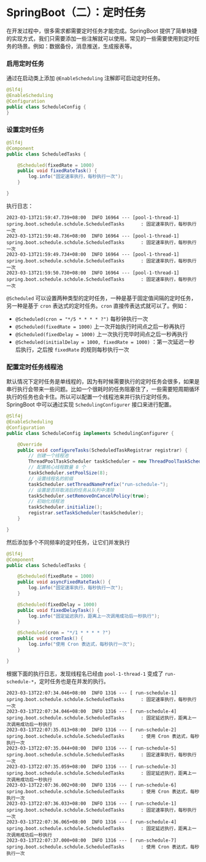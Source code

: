 # SpringBoot（二）：定时任务

在开发过程中，很多需求都需要定时任务才能完成。SpringBoot 提供了简单快捷的实现方式，我们只需要添加一些注解就可以使用。常见的一些需要使用到定时任务的场景。例如：数据备份，消息推送，生成报表等。

### 启用定时任务

通过在启动类上添加 `@EnableScheduling` 注解即可启动定时任务。

```java
@Slf4j
@EnableScheduling
@Configuration
public class ScheduleConfig {
}
```

### 设置定时任务

```java
@Slf4j
@Component
public class ScheduledTasks {

    @Scheduled(fixedRate = 1000)
    public void fixedRateTask() {
        log.info("固定速率执行，每秒执行一次");
    }

}
```

执行日志：

```
2023-03-13T21:59:47.739+08:00  INFO 16964 --- [pool-1-thread-1] spring.boot.schedule.schdule.ScheduledTasks      : 固定速率执行，每秒执行一次
2023-03-13T21:59:48.736+08:00  INFO 16964 --- [pool-1-thread-1] spring.boot.schedule.schdule.ScheduledTasks      : 固定速率执行，每秒执行一次
2023-03-13T21:59:49.734+08:00  INFO 16964 --- [pool-1-thread-1] spring.boot.schedule.schdule.ScheduledTasks      : 固定速率执行，每秒执行一次
2023-03-13T21:59:50.730+08:00  INFO 16964 --- [pool-1-thread-1] spring.boot.schedule.schdule.ScheduledTasks      : 固定速率执行，每秒执行一次
```

`@Scheduled` 可以设置两种类型的定时任务，一种是基于固定值间隔的定时任务，另一种是基于 `cron` 表达式的定时任务。`cron` 直接传表达式就可以了。例如：

- `@Scheduled(cron = "*/5 * * * * ?")` 每秒钟执行一次
- `@Scheduled(fixedRate = 1000)` 上一次开始执行时间点之后一秒再执行
- `@Scheduled(fixedDelay = 1000)` 上一次执行完毕时间点之后一秒再执行
- `@Scheduled(initialDelay = 1000, fixedRate = 1000)` ：第一次延迟一秒后执行，之后按 `fixedRate` 的规则每秒执行一次

### 配置定时任务线程池

默认情况下定时任务是单线程的，因为有时候需要执行的定时任务会很多，如果是串行执行会带来一些问题。比如一个很耗时的任务阻塞住了，一些需要短周期循环执行的任务也会卡住。所以可以配置一个线程池来并行执行定时任务。SpringBoot 中可以通过实现 `SchedulingConfigurer` 接口来进行配置。

```Java
@Slf4j
@EnableScheduling
@Configuration
public class ScheduleConfig implements SchedulingConfigurer {

    @Override
    public void configureTasks(ScheduledTaskRegistrar registrar) {
        // 创建一个线程池
        ThreadPoolTaskScheduler taskScheduler = new ThreadPoolTaskScheduler();
        // 配置核心线程数量 8 个
        taskScheduler.setPoolSize(8);
        // 设置线程名的前缀
        taskScheduler.setThreadNamePrefix("run-schedule-");
        // 设置是否将取消后的任务从队列中清除
        taskScheduler.setRemoveOnCancelPolicy(true);
        // 初始化线程池
        taskScheduler.initialize();
        registrar.setTaskScheduler(taskScheduler);
    }

}
```

然后添加多个不同频率的定时任务，让它们并发执行

```Java
@Slf4j
@Component
public class ScheduledTasks {

    @Scheduled(fixedRate = 1000)
    public void asyncFixedRateTask() {
        log.info("固定速率执行，每秒执行一次");
    }

    @Scheduled(fixedDelay = 1000)
    public void fixedDelayTask() {
        log.info("固定延迟执行，距离上一次调用成功后一秒执行");
    }

    @Scheduled(cron = "*/1 * * * * ?")
    public void cronTask() {
        log.info("使用 Cron 表达式，每秒执行一次");
    }

}
```

根据下面的执行日志，发现线程名已经由 `pool-1-thread-1` 变成了 `run-schedule-*`，定时任务也是在并发的执行。

```
2023-03-13T22:07:34.046+08:00  INFO 1316 --- [ run-schedule-1] spring.boot.schedule.schdule.ScheduledTasks      : 固定速率执行，每秒执行一次
2023-03-13T22:07:34.046+08:00  INFO 1316 --- [ run-schedule-4] spring.boot.schedule.schdule.ScheduledTasks      : 固定延迟执行，距离上一次调用成功后一秒执行
2023-03-13T22:07:35.013+08:00  INFO 1316 --- [ run-schedule-2] spring.boot.schedule.schdule.ScheduledTasks      : 使用 Cron 表达式，每秒执行一次
2023-03-13T22:07:35.044+08:00  INFO 1316 --- [ run-schedule-5] spring.boot.schedule.schdule.ScheduledTasks      : 固定速率执行，每秒执行一次
2023-03-13T22:07:35.059+08:00  INFO 1316 --- [ run-schedule-3] spring.boot.schedule.schdule.ScheduledTasks      : 固定延迟执行，距离上一次调用成功后一秒执行
2023-03-13T22:07:36.002+08:00  INFO 1316 --- [ run-schedule-6] spring.boot.schedule.schdule.ScheduledTasks      : 使用 Cron 表达式，每秒执行一次
2023-03-13T22:07:36.033+08:00  INFO 1316 --- [ run-schedule-1] spring.boot.schedule.schdule.ScheduledTasks      : 固定速率执行，每秒执行一次
2023-03-13T22:07:36.065+08:00  INFO 1316 --- [ run-schedule-4] spring.boot.schedule.schdule.ScheduledTasks      : 固定延迟执行，距离上一次调用成功后一秒执行
2023-03-13T22:07:37.000+08:00  INFO 1316 --- [ run-schedule-7] spring.boot.schedule.schdule.ScheduledTasks      : 使用 Cron 表达式，每秒执行一次
```
